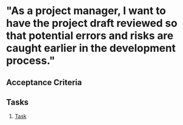 # "As a project manager, I want to have the project draft reviewed so that potential errors and risks are caught earlier in the development process."

## Acceptance Criteria

## Tasks
1. [Task](tasks/task_template.md)